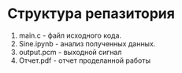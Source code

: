# Структура репазитория
1. main.c - файл исходного кода.
2. Sine.ipynb - анализ полученных данных.
3. output.pcm - выходной сигнал
4. Отчет.pdf - отчет проделанной работы
